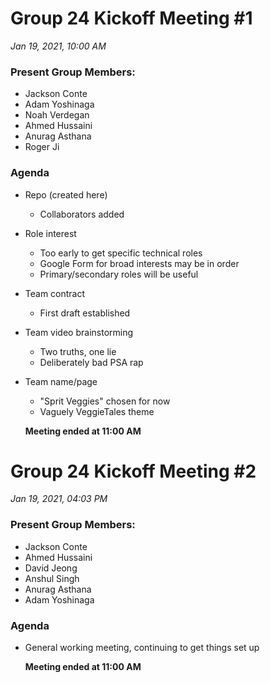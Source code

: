 # Group 24 Kickoff Meeting #1
*Jan 19, 2021, 10:00 AM*

### Present Group Members:
- Jackson Conte
- Adam Yoshinaga
- Noah Verdegan
- Ahmed Hussaini
- Anurag Asthana
- Roger Ji

### Agenda
- Repo (created here)
  - Collaborators added
- Role interest
  - Too early to get specific technical roles
  - Google Form for broad interests may be in order
  - Primary/secondary roles will be useful
- Team contract
  - First draft established
- Team video brainstorming
  - Two truths, one lie
  - Deliberately bad PSA rap
- Team name/page
  - "Sprit Veggies" chosen for now
  - Vaguely VeggieTales theme
  
  **Meeting ended at 11:00 AM**

# Group 24 Kickoff Meeting #2
*Jan 19, 2021, 04:03 PM*

### Present Group Members:
- Jackson Conte
- Ahmed Hussaini
- David Jeong
- Anshul Singh
- Anurag Asthana
- Adam Yoshinaga

### Agenda
- General working meeting, continuing to get things set up

  **Meeting ended at 11:00 AM**

